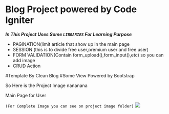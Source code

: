 # **Blog Project powered by Code Igniter**
***In This Project Uses Some ``` LIBRARIES ``` For Learning Purpose***

- PAGINATION(limit article that show up in the main page
- SESSION (this is to divide free user,premium user and free user)
- FORM VALIDATION(Contain form_upload(),form_input(),etc) so you can add image
- CRUD Action 

#Template By Clean Blog
#Some View Powered by Bootstrap

So Here is the Project Image nananana

Main Page for User

```(For Complete Image you can see on project image folder)```
![](https://raw.githubusercontent.com/Anderies/blog/master/blog%20project%20screenshot/Halaman%20Depan%20User.png)
